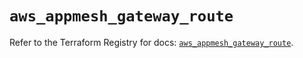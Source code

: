 # `aws_appmesh_gateway_route`

Refer to the Terraform Registry for docs: [`aws_appmesh_gateway_route`](https://registry.terraform.io/providers/hashicorp/aws/5.44.0/docs/resources/appmesh_gateway_route).
